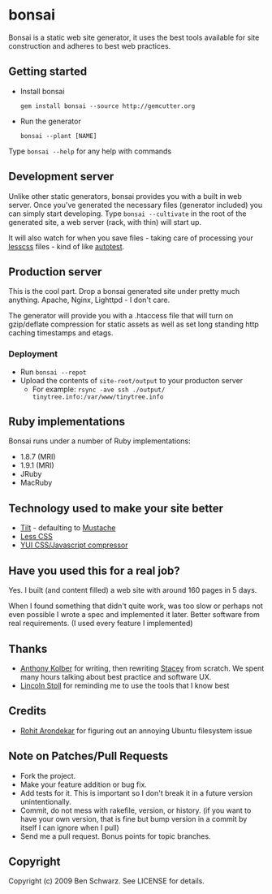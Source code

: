 # bonsai

Bonsai is a static web site generator, it uses the best tools available for site construction and adheres to best web practices.

## Getting started

  * Install bonsai 
  
    `gem install bonsai --source http://gemcutter.org`
  
  * Run the generator
    
    `bonsai --plant [NAME]`
    
Type `bonsai --help` for any help with commands

## Development server

Unlike other static generators, bonsai provides you with a built in web server. Once you've generated the necessary files (generator included) you can simply start developing. Type `bonsai --cultivate` in the root of the generated site, a web server (rack, with thin) will start up. 

It will also watch for when you save files - taking care of processing your [lesscss](http://lesscss.org/) files - kind of like [autotest](http://www.zenspider.com/ZSS/Products/ZenTest/).

## Production server

This is the cool part. Drop a bonsai generated site under pretty much anything. Apache, Nginx, Lighttpd - I don't care.

The generator will provide you with a .htaccess file that will turn on gzip/deflate compression for static assets as well as set long standing http caching timestamps and etags.

### Deployment
  * Run `bonsai --repot`
  * Upload the contents of `site-root/output` to your producton server
    * For example: `rsync -ave ssh ./output/ tinytree.info:/var/www/tinytree.info`
    
## Ruby implementations

Bonsai runs under a number of Ruby implementations:
  
  * 1.8.7 (MRI)
  * 1.9.1 (MRI)
  * JRuby
  * MacRuby

## Technology used to make your site better

  * [Tilt](http://github.com/rtomayko/tilt) - defaulting to [Mustache](http://github.com/defunkt/mustache)
  * [Less CSS](http://lesscss.org/)
  * [YUI CSS/Javascript compressor](http://developer.yahoo.com/yui/compressor/)
  
## Have you used this for a real job? 

Yes. I built (and content filled) a web site with around 160 pages in 5 days.

When I found something that didn't quite work, was too slow or perhaps not even possible I wrote a spec and implemented it later. Better software from real requirements. (I used every feature I implemented)


## Thanks
  
  * [Anthony Kolber](http://github.com/kolber) for writing, then rewriting [Stacey](http://github.com/kolber/stacey) from scratch. We spent many hours talking about best practice and software UX.
  * [Lincoln Stoll](http://github.com/lstoll) for reminding me to use the tools that I know best
  
## Credits
  * [Rohit Arondekar](http://github.com/rohit) for figuring out an annoying Ubuntu filesystem issue


## Note on Patches/Pull Requests
 
* Fork the project.
* Make your feature addition or bug fix.
* Add tests for it. This is important so I don't break it in a
  future version unintentionally.
* Commit, do not mess with rakefile, version, or history.
  (if you want to have your own version, that is fine but bump version in a commit by itself I can ignore when I pull)
* Send me a pull request. Bonus points for topic branches.  

## Copyright

Copyright (c) 2009 Ben Schwarz. See LICENSE for details.
